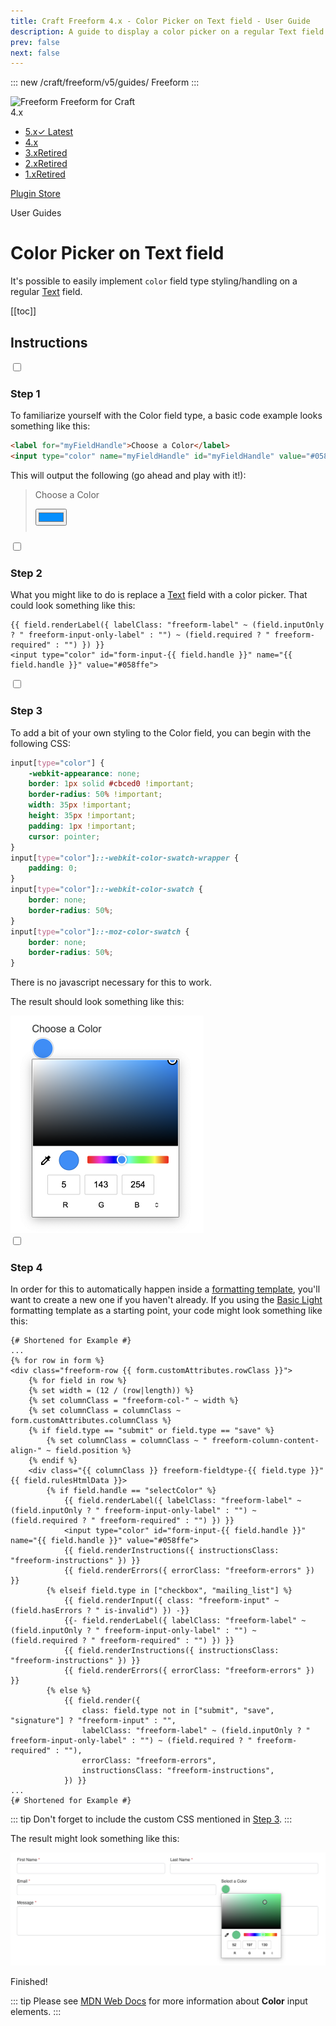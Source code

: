 ```yaml
---
title: Craft Freeform 4.x - Color Picker on Text field - User Guide
description: A guide to display a color picker on a regular Text field.
prev: false
next: false
---
```


<meta property="og:image" content="https://docs.solspace.com/extras/social/craft/freeform/freeform.png" />

::: new /craft/freeform/v5/guides/
Freeform
:::

<div id="pr-heading">
    <img src="https://docs.solspace.com/extras/icons/products/freeform-icon.png" alt="Freeform" class="pr-image">
    <span class="pr-name">Freeform</span>
    <span class="pr-category">for Craft</span>
    <div class="pr-v-wrapper">
        <div class="pr-v">
            <span class="pr-v-v">4.x</span>
            <span class="pr-v-arrow arrow down"></span>
        </div>
        <ul class="pr-v-list">
            <li><a href="/craft/freeform/v5/">5.x<span class="pr-v-type pr-latest">✓ Latest</span></a></li>
            <li><a href="/craft/freeform/v4/">4.x</a></li>
            <li><a href="/craft/freeform/v3/">3.x<span class="pr-v-type pr-retired">Retired</span></a></li>
            <li><a href="/craft/freeform/v2/">2.x<span class="pr-v-type pr-retired">Retired</span></a></li>
            <li><a href="/craft/freeform/v1/">1.x<span class="pr-v-type pr-retired">Retired</span></a></li>
        </ul>
    </div>
    <div class="pr-buy">
        <a href="https://plugins.craftcms.com/freeform" class="button button-blue"><span class="external-url">Plugin Store</span></a>
    </div>
</div>

<span class="page-section">User Guides</span>

# Color Picker on Text field

It's possible to easily implement `color` field type styling/handling on a regular [Text](../overview/fields/#text) field.


[[toc]]


## Instructions

<div class="step">
<label for="step1"><input type="checkbox" class="step-check" id="step1">

### Step 1

</label>

To familiarize yourself with the Color field type, a basic code example looks something like this:

``` html
<label for="myFieldHandle">Choose a Color</label>
<input type="color" name="myFieldHandle" id="myFieldHandle" value="#058ffe">
```

This will output the following (go ahead and play with it!):

><p for="myFieldHandle">Choose a Color</p>
><input type="color" name="myFieldHandle" id="myFieldHandle" value="#058ffe" style="margin-bottom: 10px;">

</div>

<div class="step">
<label for="step2"><input type="checkbox" class="step-check" id="step2">

### Step 2

</label>

What you might like to do is replace a [Text](../overview/fields/#text) field with a color picker. That could look something like this:

``` twig
{{ field.renderLabel({ labelClass: "freeform-label" ~ (field.inputOnly ? " freeform-input-only-label" : "") ~ (field.required ? " freeform-required" : "") }) }}
<input type="color" id="form-input-{{ field.handle }}" name="{{ field.handle }}" value="#058ffe">
```

</div>

<div class="step">
<label for="step3"><input type="checkbox" class="step-check" id="step3">

### Step 3

</label>

To add a bit of your own styling to the Color field, you can begin with the following CSS:

``` css
input[type="color"] {
    -webkit-appearance: none;
    border: 1px solid #cbced0 !important;
    border-radius: 50% !important;
    width: 35px !important;
    height: 35px !important;
    padding: 1px !important;
    cursor: pointer;
}
input[type="color"]::-webkit-color-swatch-wrapper {
    padding: 0;
}
input[type="color"]::-webkit-color-swatch {
    border: none;
    border-radius: 50%;
}
input[type="color"]::-moz-color-swatch {
    border: none;
    border-radius: 50%;
}
```

There is no javascript necessary for this to work.

The result should look something like this:

<img src="../images/guides/color-picker-1.png" alt="Color Picker" width="309" height="auto" />

</div>

<div class="step">
<label for="step4"><input type="checkbox" class="step-check" id="step4">

### Step 4

</label>

In order for this to automatically happen inside a [formatting template](../overview/formatting-templates/), you'll want to create a new one if you haven't already. If you using the [Basic Light](../templates/formatting/basic-light/) formatting template as a starting point, your code might look something like this:

``` twig {13-17}
{# Shortened for Example #}
...
{% for row in form %}
<div class="freeform-row {{ form.customAttributes.rowClass }}">
    {% for field in row %}
    {% set width = (12 / (row|length)) %}
    {% set columnClass = "freeform-col-" ~ width %}
    {% set columnClass = columnClass ~ form.customAttributes.columnClass %}
    {% if field.type == "submit" or field.type == "save" %}
        {% set columnClass = columnClass ~ " freeform-column-content-align-" ~ field.position %}
    {% endif %}
    <div class="{{ columnClass }} freeform-fieldtype-{{ field.type }}"{{ field.rulesHtmlData }}>
        {% if field.handle == "selectColor" %}
            {{ field.renderLabel({ labelClass: "freeform-label" ~ (field.inputOnly ? " freeform-input-only-label" : "") ~ (field.required ? " freeform-required" : "") }) }}
            <input type="color" id="form-input-{{ field.handle }}" name="{{ field.handle }}" value="#058ffe">
            {{ field.renderInstructions({ instructionsClass: "freeform-instructions" }) }}
            {{ field.renderErrors({ errorClass: "freeform-errors" }) }}
        {% elseif field.type in ["checkbox", "mailing_list"] %}
            {{ field.renderInput({ class: "freeform-input" ~ (field.hasErrors ? " is-invalid") }) -}}
            {{- field.renderLabel({ labelClass: "freeform-label" ~ (field.inputOnly ? " freeform-input-only-label" : "") ~ (field.required ? " freeform-required" : "") }) }}
            {{ field.renderInstructions({ instructionsClass: "freeform-instructions" }) }}
            {{ field.renderErrors({ errorClass: "freeform-errors" }) }}
        {% else %}
            {{ field.render({
                class: field.type not in ["submit", "save", "signature"] ? "freeform-input" : "",
                labelClass: "freeform-label" ~ (field.inputOnly ? " freeform-input-only-label" : "") ~ (field.required ? " freeform-required" : ""),
                errorClass: "freeform-errors",
                instructionsClass: "freeform-instructions",
            }) }}
...
{# Shortened for Example #}
```

::: tip
Don't forget to include the custom CSS mentioned in [Step 3](#step3).
:::

The result might look something like this:

![Color Picker](../images/guides/color-picker-2.png)

</div>

<div class="step-finished">Finished!</div>

::: tip
Please see [MDN Web Docs](https://developer.mozilla.org/en-US/docs/Web/HTML/Element/input/color) for more information about **Color** input elements.
:::